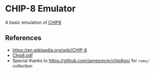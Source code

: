 # CHIP-8 Emulator

A basic emulation of [CHIP8](https://en.wikipedia.org/wiki/CHIP-8)

## References

- https://en.wikipedia.org/wiki/CHIP-8
- [Chip8.pdf](docs/Chip8.pdf)
- Special thanks to https://github.com/jamesmcm/chip8go/ for `roms/` collection

